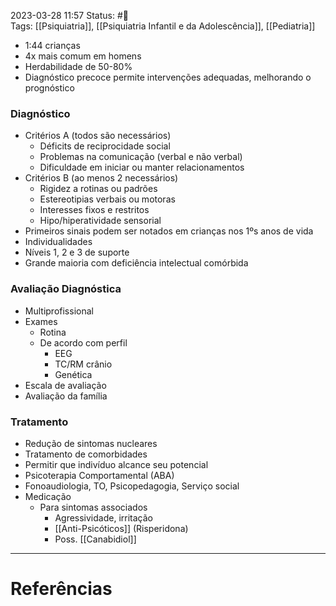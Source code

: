 2023-03-28 11:57
Status: #🌱   
Tags: [[Psiquiatria]], [[Psiquiatria Infantil e da Adolescência]], [[Pediatria]]
<br/>
- 1:44 crianças
- 4x mais comum em homens
- Herdabilidade de 50-80%
- Diagnóstico precoce permite intervenções adequadas, melhorando o prognóstico
### Diagnóstico
- Critérios A (todos são necessários)
	- Déficits de reciprocidade social
	- Problemas na comunicação (verbal e não verbal)
	- Dificuldade em iniciar ou manter relacionamentos
- Critérios B (ao menos 2 necessários)
	- Rigidez a rotinas ou padrões
	- Estereotipias verbais ou motoras
	- Interesses fixos e restritos
	- Hipo/hiperatividade sensorial
- Primeiros sinais podem ser notados em crianças nos 1ºs anos de vida
- Individualidades
- Níveis 1, 2 e 3 de suporte
- Grande maioria com deficiência intelectual comórbida
### Avaliação Diagnóstica
- Multiprofissional
- Exames
	- Rotina
	- De acordo com perfil
		- EEG
		- TC/RM crânio
		- Genética
- Escala de avaliação
- Avaliação da família
### Tratamento
- Redução de sintomas nucleares
- Tratamento de comorbidades
- Permitir que indivíduo alcance seu potencial
- Psicoterapia Comportamental (ABA)
- Fonoaudiologia, TO, Psicopedagogia, Serviço social
- Medicação
	- Para sintomas associados
		- Agressividade, irritação
		- [[Anti-Psicóticos]] (Risperidona)
		- Poss. [[Canabidiol]]

____
# Referências

